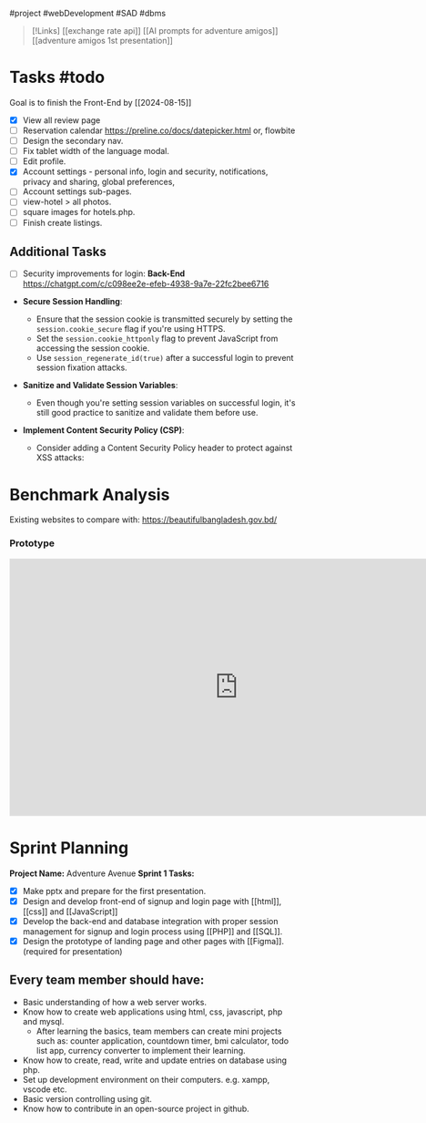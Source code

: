 #project #webDevelopment #SAD #dbms 

>[!Links]
>[[exchange rate api]]
>[[AI prompts for adventure amigos]]
>[[adventure amigos 1st presentation]]

# Tasks #todo 

Goal is to finish the Front-End by [[2024-08-15]] 
- [x] View all review page
- [ ] Reservation calendar
      https://preline.co/docs/datepicker.html
      or, flowbite
- [ ] Design the secondary nav.
- [ ] Fix tablet width of the language modal.
- [ ] Edit profile.
- [x] Account settings - 
      personal info, login and security, notifications, privacy and sharing, global preferences, 
- [ ] Account settings sub-pages.
- [ ] view-hotel > all photos.
- [ ] square images for hotels.php.
- [ ] Finish create listings.

## Additional Tasks
- [ ] Security improvements for login: **Back-End**
      https://chatgpt.com/c/c098ee2e-efeb-4938-9a7e-22fc2bee6716
- **Secure Session Handling**:
    - Ensure that the session cookie is transmitted securely by setting the `session.cookie_secure` flag if you're using HTTPS.
    - Set the `session.cookie_httponly` flag to prevent JavaScript from accessing the session cookie.
    - Use `session_regenerate_id(true)` after a successful login to prevent session fixation attacks.
- **Sanitize and Validate Session Variables**:
    
    - Even though you're setting session variables on successful login, it's still good practice to sanitize and validate them before use.
- **Implement Content Security Policy (CSP)**:
    
    - Consider adding a Content Security Policy header to protect against XSS attacks:

# **Benchmark Analysis**

Existing websites to compare with:
https://beautifulbangladesh.gov.bd/

### **Prototype**
<iframe style="border: 1px solid rgba(0, 0, 0, 0.1);" width="800" height="450" src="https://www.figma.com/embed?embed_host=share&url=https%3A%2F%2Fwww.figma.com%2Fdesign%2FKGzx83c3lLMr3NKVizOC0v%2FAdventure-Amigos%3Ft%3DO2VvXIqrm4XPcViD-1" allowfullscreen></iframe>

# **Sprint Planning**
**Project Name:** Adventure Avenue
**Sprint 1 Tasks:**
- [x] Make pptx and prepare for the first presentation.
- [x] Design and develop front-end of signup and login page with [[html]], [[css]] and [[JavaScript]]
- [x] Develop the back-end and database integration with proper session management for signup and login process using [[PHP]] and [[SQL]].
- [x] Design the prototype of landing page and other pages with [[Figma]]. (required for presentation)

## **Every team member should have:**

- Basic understanding of how a web server works.
- Know how to create web applications using html, css, javascript, php and mysql.
	- After learning the basics, team members can create mini projects such as: counter application, countdown timer, bmi calculator, todo list app, currency converter to implement their learning.
- Know how to create, read, write and update entries on database using php.
- Set up development environment on their computers. e.g. xampp, vscode etc.
- Basic version controlling using git.
- Know how to contribute in an open-source project in github.